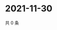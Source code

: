 # 2021-11-30

共 0 条

<!-- BEGIN WEIBO -->
<!-- 最后更新时间 Tue Nov 30 2021 00:18:15 GMT+0800 (China Standard Time) -->

<!-- END WEIBO -->
